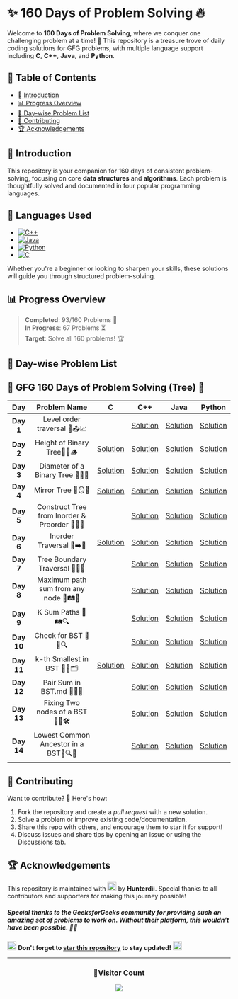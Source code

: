 


# **✨ 160 Days of Problem Solving 🔥**


Welcome to **160 Days of Problem Solving**, where we conquer one challenging problem at a time! 🌟 This repository is a treasure trove of daily coding solutions for GFG problems, with multiple language support including **C**, **C++**, **Java**, and **Python**.

## **📌 Table of Contents**
- [🚀 Introduction](#-introduction)
- [📊 Progress Overview](#-progress-overview)
- [📅 Day-wise Problem List](#-day-wise-problem-list)
- [🤝 Contributing](#-contributing)
- [🏆 Acknowledgements](#-acknowledgements)


## **🚀 Introduction**

This repository is your companion for 160 days of consistent problem-solving, focusing on core **data structures** and **algorithms**. Each problem is thoughtfully solved and documented in four popular programming languages.

## 🚀 **Languages Used**
- [![C++](https://img.shields.io/badge/c++-%2300599C.svg?style=for-the-badge&logo=c%2B%2B&logoColor=white)](https://github.com/search?q=repo%3AHunterdii%2FGeeksforGeeks-POTD++language%3Acpp+path%3ANovember+2024+GFG+SOLUTION&type=code)
- [![Java](https://img.shields.io/badge/java-%23ED8B00.svg?style=for-the-badge&logo=java&logoColor=white)](https://github.com/search?q=repo%3AHunterdii%2FGeeksforGeeks-POTD++language%3AJava+path%3ANovember+2024+GFG+SOLUTION&type=code)
- [![Python](https://img.shields.io/badge/python-3670A0?style=for-the-badge&logo=python&logoColor=ffdd54)](https://github.com/search?q=repo%3AHunterdii%2FGeeksforGeeks-POTD++language%3APython+path%3ANovember+2024+GFG+SOLUTION&type=code)
- [![C](https://img.shields.io/badge/c-%2300599C.svg?style=for-the-badge&logo=c&logoColor=white)](https://github.com/search?q=repo%3AHunterdii%2FGeeksforGeeks-POTD++language%3Ac+path%3ANovember+2024+GFG+SOLUTION&type=code)


Whether you're a beginner or looking to sharpen your skills, these solutions will guide you through structured problem-solving.


## **📊 Progress Overview**

> **Completed**: 93/160 Problems 🎉  
> **In Progress**: 67 Problems ⏳  
> **Target**: Solve all 160 problems! 🏆



## **📅 Day-wise Problem List**

## **🌴 GFG 160 Days of Problem Solving (Tree) 🌴**

| **Day**  | **Problem Name**                                | **C**                                                                                                                              | **C++**                                                                                                                            | **Java**                                                                                                                           | **Python**                                                                                                                         |
|:--------:|:-----------------------------------------------:|:----------------------------------------------------------------------------------------------------------------------------------:|:---------------------------------------------------------------------------------------------------------------------------------:|:---------------------------------------------------------------------------------------------------------------------------------:|:----------------------------------------------------------------------------------------------------------------------------------:|
| **Day 1**    | Level order traversal 🌳📤📈                        |                    | [Solution](Day%201%20-%20Level%20order%20traversal.md#code-c) | [Solution](Day%201%20-%20Level%20order%20traversal.md#code-java) | [Solution](Day%201%20-%20Level%20order%20traversal.md#code-python) |
| **Day 2**    | Height of Binary Tree🌲📏🪵                        |           [Solution](Day%202%20-%20Height%20of%20Binary%20Tree.md#code-c)         | [Solution](Day%202%20-%20Height%20of%20Binary%20Tree.md#code-c-1) | [Solution](Day%202%20-%20Height%20of%20Binary%20Tree.md#code-java) | [Solution](Day%202%20-%20Height%20of%20Binary%20Tree.md#code-python) |
| **Day 3**    | Diameter of a Binary Tree 🌳📏🔄                        |           [Solution](Day%203%20-%20Diameter%20of%20a%20Binary%20Tree.md#code-c)         | [Solution](Day%203%20-%20Diameter%20of%20a%20Binary%20Tree.md#code-c-1) | [Solution](Day%203%20-%20Diameter%20of%20a%20Binary%20Tree.md#code-java) | [Solution](Day%203%20-%20Diameter%20of%20a%20Binary%20Tree.md#code-python) |
| **Day 4**    | Mirror Tree 🌳🪞📌                        |           [Solution](Day%204%20-%20Mirror%20Tree.md#code-c)         | [Solution](Day%204%20-%20Mirror%20Tree.md#code-c-1) | [Solution](Day%204%20-%20Mirror%20Tree.md#code-java) | [Solution](Day%204%20-%20Mirror%20Tree.md#code-python) |
| **Day 5**    | Construct Tree from Inorder & Preorder 🌳🔀📜                       |                   | [Solution](Day%205%20-%20Construct%20Tree%20from%20Inorder%20%26%20Preorder.md#code-c) | [Solution](Day%205%20-%20Construct%20Tree%20from%20Inorder%20%26%20Preorder.md#code-java) | [Solution](Day%205%20-%20Construct%20Tree%20from%20Inorder%20%26%20Preorder.md#code-python) |
| **Day 6**    | Inorder Traversal 🌳➡️📄                        |           [Solution](Day%206%20-%20Inorder%20Traversal.md#code-c)         | [Solution](Day%206%20-%20Inorder%20Traversal.md#code-c-1) | [Solution](Day%206%20-%20Inorder%20Traversal.md#code-java) | [Solution](Day%206%20-%20Inorder%20Traversal.md#code-python) |
| **Day 7**    | Tree Boundary Traversal 🌳📐🌿                        |               | [Solution](Day%207%20-%20Tree%20Boundary%20Traversal.md#code-c) | [Solution](Day%207%20-%20Tree%20Boundary%20Traversal.md#code-java) | [Solution](Day%207%20-%20Tree%20Boundary%20Traversal.md#code-python) |
| **Day 8**    | Maximum path sum from any node 🌳🛤️🔼                        |               | [Solution](Day%208%20-%20Maximum%20path%20sum%20from%20any%20node.md#code-c) | [Solution](Day%208%20-%20Maximum%20path%20sum%20from%20any%20node.md#code-java) | [Solution](Day%208%20-%20Maximum%20path%20sum%20from%20any%20node.md#code-python) |
| **Day 9**    | K Sum Paths 🌳🛤️🔍                       |               | [Solution](Day%209%20-%20K%20Sum%20Paths.md#code-c) | [Solution](Day%209%20-%20K%20Sum%20Paths.md#code-java) | [Solution](Day%209%20-%20K%20Sum%20Paths.md#code-python) |
| **Day 10**    | Check for BST 🌳✅🔍                       |               | [Solution](Day%2010%20-%20Check%20for%20BST.md#code-c) | [Solution](Day%2010%20-%20Check%20for%20BST.md#code-java) | [Solution](Day%2010%20-%20Check%20for%20BST.md#code-python) |
| **Day 11**    | k-th Smallest in BST 🌳🔢🗂️                       |        [Solution](Day%2011%20-%20k-th%20Smallest%20in%20BST.md#code-c)       | [Solution](Day%2011%20-%20k-th%20Smallest%20in%20BST.md#code-c-1) | [Solution](Day%2011%20-%20k-th%20Smallest%20in%20BST.md#code-java) | [Solution](Day%2011%20-%20k-th%20Smallest%20in%20BST.md#code-python) |
| **Day 12**    | Pair Sum in BST.md 🌳➕🔢                       |               | [Solution](Day%2012%20-%20Pair%20Sum%20in%20BST.md#code-c) | [Solution](Day%2012%20-%20Pair%20Sum%20in%20BST.md#code-java) | [Solution](Day%2012%20-%20Pair%20Sum%20in%20BST.md#code-python) |
| **Day 13**    | Fixing Two nodes of a BST 🌳🔄🛠️                      |               | [Solution](Day%2013%20-%20Fixing%20Two%20nodes%20of%20a%20BST.md#code-c) | [Solution](Day%2013%20-%20Fixing%20Two%20nodes%20of%20a%20BST.md#code-java) | [Solution](Day%2013%20-%20Fixing%20Two%20nodes%20of%20a%20BST.md#code-python) |
| **Day 14**    | Lowest Common Ancestor in a BST🌳🔍🤝                      |               | [Solution](Day%2014%20-%20Lowest%20Common%20Ancestor%20in%20a%20BST.md#code-c) | [Solution](Day%2014%20-%20Lowest%20Common%20Ancestor%20in%20a%20BST.md#code-java) | [Solution](Day%2014%20-%20Lowest%20Common%20Ancestor%20in%20a%20BST.md#code-python) |


## **🤝 Contributing**
Want to contribute? 🌟 Here's how:
1. Fork the repository and create a _pull request_ with a new solution.
2. Solve a problem or improve existing code/documentation.
3. Share this repo with others, and encourage them to star it for support!
4. Discuss issues and share tips by opening an issue or using the Discussions tab.


## **🏆 Acknowledgements**
This repository is maintained with <img src="https://github.com/user-attachments/assets/00314b63-96bb-4e9a-92f6-4ead67e0fb7d" width="20" height="20"> by **Hunterdii**. Special thanks to all contributors and supporters for making this journey possible!

##### Special thanks to the _GeeksforGeeks_ community for providing such an amazing set of problems to work on. Without their platform, this wouldn't have been possible. 🧑‍💻


<img src="https://github.com/user-attachments/assets/35f6838c-52f5-4e48-8a98-c5203f8c57e3" style="width:20px; color: #FFD700" alt="Star GIF"></h1> **Don't forget to [star this repository](https://github.com/Hunterdii/GeeksforGeeks-POTD) to stay updated!** <img src="https://github.com/user-attachments/assets/35f6838c-52f5-4e48-8a98-c5203f8c57e3" style="width:20px; color: #FFD700" alt="Star GIF"></h1>

---

<div align="center">
  <h3><b>📍Visitor Count</b></h3>
</div>

<p align="center">
  <img src="https://profile-counter.glitch.me/Hunterdii/count.svg" />
</p>
